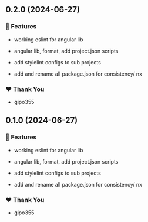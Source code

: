 ## 0.2.0 (2024-06-27)


### 🚀 Features

- working eslint for angular lib

- angular lib, format, add project.json scripts

- add stylelint configs to sub projects

- add and rename all package.json for consistency/ nx


### ❤️  Thank You

- gipo355

## 0.1.0 (2024-06-27)


### 🚀 Features

- working eslint for angular lib

- angular lib, format, add project.json scripts

- add stylelint configs to sub projects

- add and rename all package.json for consistency/ nx


### ❤️  Thank You

- gipo355
